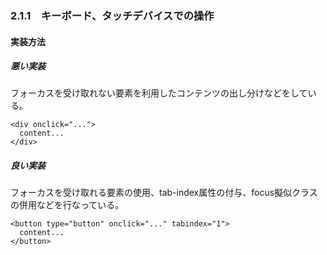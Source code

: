 ### 2.1.1　キーボード、タッチデバイスでの操作

#### 実装方法

##### 悪い実装
フォーカスを受け取れない要素を利用したコンテンツの出し分けなどをしている。
```
<div onclick="...">
  content...
</div>
```

##### 良い実装
フォーカスを受け取れる要素の使用、tab-index属性の付与、focus擬似クラスの併用などを行なっている。
```
<button type="button" onclick="..." tabindex="1">
  content...
</button>
```
